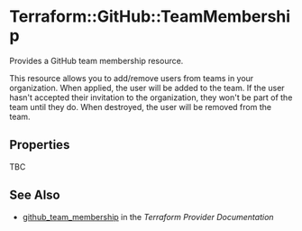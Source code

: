 # Terraform::GitHub::TeamMembership

Provides a GitHub team membership resource.

This resource allows you to add/remove users from teams in your organization. When applied,
the user will be added to the team. If the user hasn't accepted their invitation to the
organization, they won't be part of the team until they do. When
destroyed, the user will be removed from the team.

## Properties

TBC

## See Also

* [github_team_membership](https://www.terraform.io/docs/providers/github/r/team_membership.html) in the _Terraform Provider Documentation_